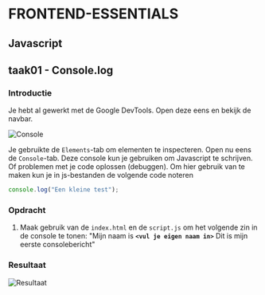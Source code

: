 # FRONTEND-ESSENTIALS

## Javascript

## taak01 - Console.log

### Introductie

Je hebt al gewerkt met de Google DevTools. Open deze eens en bekijk de navbar.

![Console](images/console.png)

Je gebruikte de `Elements`-tab om elementen te inspecteren. Open nu eens de `Console`-tab. Deze console kun je gebruiken om Javascript te schrijven. Of problemen met je code oplossen (debuggen). Om hier gebruik van te maken kun je in js-bestanden de volgende code noteren

```js
console.log("Een kleine test");
```

### Opdracht

1. Maak gebruik van de `index.html` en de `script.js` om het volgende zin in de console te tonen: "Mijn naam is __`<vul je eigen naam in>`__ Dit is mijn eerste consolebericht"

### Resultaat

![Resultaat](images/resultaat.png)
